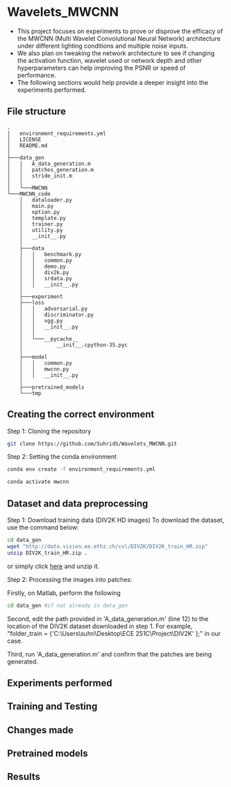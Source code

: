 # Wavelets_MWCNN
* This project focuses on experiments to prove or disprove the efficacy of the MWCNN (Multi Wavelet Convolutional Neural Network) architecture under different lighting conditions and multiple noise inputs.
* We also plan on tweaking the network architecture to see if changing the activation function, wavelet used or network depth and other hyperparameters can help improving the PSNR or speed of performance.
* The following sections would help provide a deeper insight into the experiments performed.



## File structure

```
.
│   environment_requirements.yml
│   LICENSE
│   README.md
│
├───data_gen
│   │   A_data_generation.m
│   │   patches_generation.m
│   │   stride_init.m
│   │
│   └───MWCNN
└───MWCNN_code
    │   dataloader.py
    │   main.py
    │   option.py
    │   template.py
    │   trainer.py
    │   utility.py
    │   __init__.py
    │
    ├───data
    │   │   benchmark.py
    │   │   common.py
    │   │   demo.py
    │   │   div2k.py
    │   │   srdata.py
    │   │   __init__.py   
    │
    ├───experiment
    ├───loss
    │   │   adversarial.py
    │   │   discriminator.py
    │   │   vgg.py
    │   │   __init__.py
    │   │
    │   └───__pycache__
    │           __init__.cpython-35.pyc
    │
    ├───model
    │   │   common.py
    │   │   mwcnn.py
    │   │   __init__.py
    │
    ├───pretrained_models
    └───tmp
```

## Creating the correct environment

Step 1: Cloning the repository

```bash
git clone https://github.com/SuhridS/Wavelets_MWCNN.git
```

Step 2: Setting the conda environment

```bash
conda env create -f environment_requirements.yml

```

```bash
conda activate mwcnn
```

## Dataset and data preprocessing

Step 1: Download training data (DIV2K HD images)
To download the dataset, use the command below:

```bash
cd data_gen
wget "http://data.vision.ee.ethz.ch/cvl/DIV2K/DIV2K_train_HR.zip"
unzip DIV2K_train_HR.zip .
```
or simply click [here](http://data.vision.ee.ethz.ch/cvl/DIV2K/DIV2K_train_HR.zip) and unzip it.

Step 2: Processing the images into patches:

Firstly, on Matlab, perform the following
```bash
cd data_gen #if not already in data_gen
```
Second, edit the path provided in 'A_data_generation.m' (line 12) to the location of the DIV2K dataset downloaded in step 1.
For example, "folder_train  = {'C:\Users\suhri\Desktop\ECE 251C\Project\DIV2K' };" in our case.

Third, run 'A_data_generation.m' and confirm that the patches are being generated.


## Experiments performed



## Training and Testing


## Changes made


## Pretrained models


## Results
